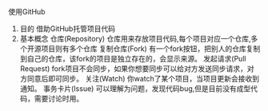 使用GitHub
  1. 目的
        借助GitHub托管项目代码
  2. 基本概念
        仓库(Repository)
            仓库用来存放项目代码,每个项目对应一个仓库,多个开源项目则有多个仓库
        复制仓库(Fork)
            有一个fork按钮，把别人的仓库复制到自己的仓库，该fork的项目是独立存在的，会显示来源。
        发起请求(Pull Request)
            fork项目不会同步，如果你想要同步可以给对方发送同步请求，对方同意后即可同步。
        关注(Watch)
            你watch了某个项目，当项目更新会接收到通知。
        事务卡片(Issue)
            可以理解为问题，发现代码bug,但是目前没有成型代码，需要讨论时用。
